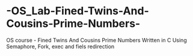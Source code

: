 # -OS_Lab-Fined-Twins-And-Cousins-Prime-Numbers-
 OS course - Fined Twins And Cousins Prime Numbers 
 Written in C
 Using Semaphore, Fork, exec and fiels redirection
